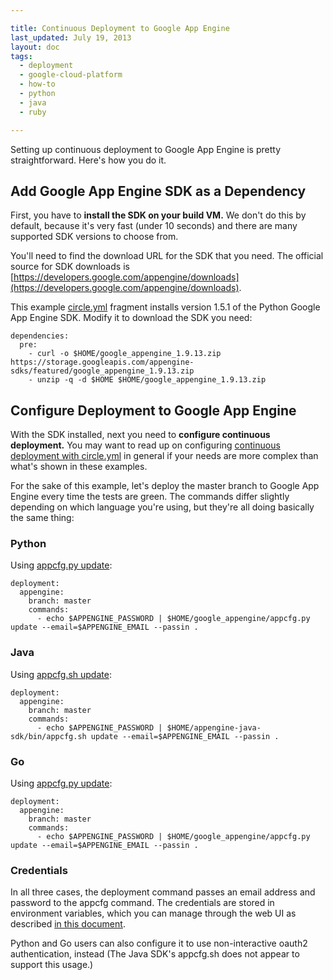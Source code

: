 ```yaml
---

title: Continuous Deployment to Google App Engine
last_updated: July 19, 2013
layout: doc
tags:
  - deployment
  - google-cloud-platform
  - how-to
  - python
  - java
  - ruby

---
```


Setting up continuous deployment to Google App Engine is pretty straightforward. Here's
how you do it.

## Add Google App Engine SDK as a Dependency

First, you have to **install the SDK on your build VM.**
We don't do this by default, because it's very fast (under 10 seconds) and there are many
supported SDK versions to choose from.

You'll need to find the download URL for the SDK that you need. The official source for
SDK downloads is
[https://developers.google.com/appengine/downloads](https://developers.google.com/appengine/downloads).

This example [circle.yml](/docs/configuration)
fragment installs version 1.5.1 of the Python Google App Engine SDK. Modify it to
download the SDK you need:

```
dependencies:
  pre:
    - curl -o $HOME/google_appengine_1.9.13.zip https://storage.googleapis.com/appengine-sdks/featured/google_appengine_1.9.13.zip
    - unzip -q -d $HOME $HOME/google_appengine_1.9.13.zip
```

## Configure Deployment to Google App Engine

With the SDK installed, next you need to **configure continuous deployment.**
You may want to read up on configuring
[continuous deployment with circle.yml](/docs/configuration#deployment)
in general if your needs are more complex than what's shown in these examples.

For the sake of this example, let's deploy the master branch to
Google App Engine every time the tests are green. The commands differ slightly
depending on which language you're using, but they're all doing basically
the same thing:

### Python

Using [appcfg.py update](https://developers.google.com/appengine/docs/python/gettingstarted/uploading):

```
deployment:
  appengine:
    branch: master
    commands:
      - echo $APPENGINE_PASSWORD | $HOME/google_appengine/appcfg.py update --email=$APPENGINE_EMAIL --passin .
```

### Java

Using [appcfg.sh update](https://developers.google.com/appengine/docs/java/tools/uploadinganapp):

```
deployment:
  appengine:
    branch: master
    commands:
      - echo $APPENGINE_PASSWORD | $HOME/appengine-java-sdk/bin/appcfg.sh update --email=$APPENGINE_EMAIL --passin .
```

### Go

Using [appcfg.py update](https://developers.google.com/appengine/docs/go/tools/uploadinganapp):

```
deployment:
  appengine:
    branch: master
    commands:
      - echo $APPENGINE_PASSWORD | $HOME/google_appengine/appcfg.py update --email=$APPENGINE_EMAIL --passin .
```

### Credentials

In all three cases, the deployment command passes an email address and password to
the appcfg command. The credentials are stored in environment variables, which you can
manage through the web UI as described
[in this document](/docs/environment-variables#setting-environment-variables-for-all-commands-without-adding-them-to-git).

Python and Go users can also configure it to use non-interactive
oauth2 authentication, instead (The Java SDK's appcfg.sh does not appear to support this
usage.)
